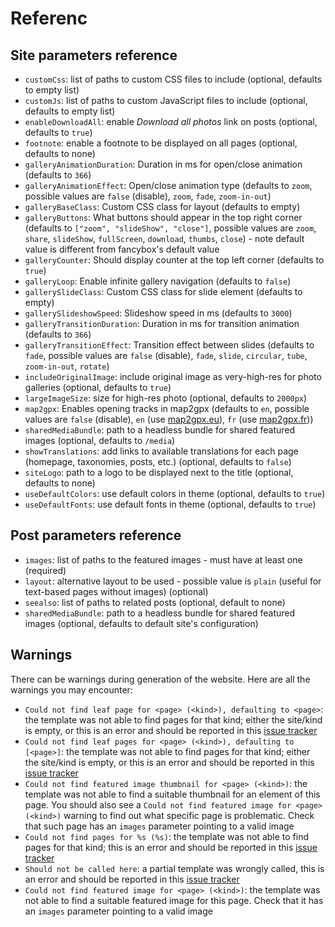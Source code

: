 # Referenc

## Site parameters reference

* `customCss`: list of paths to custom CSS files to include (optional, defaults to empty list)
* `customJs`: list of paths to custom JavaScript files to include (optional, defaults to empty list)
* `enableDownloadAll`: enable _Download all photos_ link on posts (optional, defaults to `true`)
* `footnote`: enable a footnote to be displayed on all pages (optional, defaults to none)
* `galleryAnimationDuration`: Duration in ms for open/close animation (defaults to `366`)
* `galleryAnimationEffect`: Open/close animation type (defaults to `zoom`, possible values are `false` (disable), `zoom`, `fade`, `zoom-in-out`)
* `galleryBaseClass`: Custom CSS class for layout (defaults to empty)
* `galleryButtons`: What buttons should appear in the top right corner (defaults to `["zoom", "slideShow", "close"]`, possible values are `zoom`, `share`, `slideShow`, `fullScreen`, `download`, `thumbs`, `close`) - note default value is different from fancybox's default value
* `galleryCounter`: Should display counter at the top left corner (defaults to `true`)
* `galleryLoop`: Enable infinite gallery navigation (defaults to `false`)
* `gallerySlideClass`: Custom CSS class for slide element (defaults to empty)
* `gallerySlideshowSpeed`: Slideshow speed in ms (defaults to `3000`)
* `galleryTransitionDuration`: Duration in ms for transition animation (defaults to `366`)
* `galleryTransitionEffect`: Transition effect between slides (defaults to `fade`, possible values are `false` (disable), `fade`, `slide`, `circular`, `tube`, `zoom-in-out`, `rotate`)
* `includeOriginalImage`: include original image as very-high-res for photo galleries (optional, defaults to `true`)
* `largeImageSize`: size for high-res photo (optional, defaults to `2000px`)
* `map2gpx`: Enables opening tracks in map2gpx (defaults to `en`, possible values are `false` (disable), `en` (use [map2gpx.eu](https://map2gpx.eu)), `fr` (use [map2gpx.fr](https://map2gpx.fr)))
* `sharedMediaBundle`: path to a headless bundle for shared featured images (optional, defaults to `/media`)
* `showTranslations`: add links to available translations for each page (homepage, taxonomies, posts, etc.) (optional, defaults to `false`)
* `siteLogo`: path to a logo to be displayed next to the title (optional, defaults to none)
* `useDefaultColors`: use default colors in theme (optional, defaults to `true`)
* `useDefaultFonts`: use default fonts in theme (optional, defaults to `true`)

## Post parameters reference

* `images`: list of paths to the featured images - must have at least one (required)
* `layout`: alternative layout to be used - possible value is `plain` (useful for text-based pages without images) (optional)
* `seealso`: list of paths to related posts (optional, default to none)
* `sharedMediaBundle`: path to a headless bundle for shared featured images (optional, defaults to default site's configuration)

## Warnings

There can be warnings during generation of the website. Here are all the warnings you may encounter:

* `Could not find leaf page for <page> (<kind>), defaulting to <page>`: the template was not able to find pages for that kind; either the site/kind is empty, or this is an error and should be reported in this [issue tracker](https://gitlab.com/tmuguet/hugo-split-gallery/-/issues)
* `Could not find leaf pages for <page> (<kind>), defaulting to [<page>]`: the template was not able to find pages for that kind; either the site/kind is empty, or this is an error and should be reported in this [issue tracker](https://gitlab.com/tmuguet/hugo-split-gallery/-/issues)
* `Could not find featured image thumbnail for <page> (<kind>)`: the template was not able to find a suitable thumbnail for an element of this page. You should also see a `Could not find featured image for <page> (<kind>)` warning to find out what specific page is problematic. Check that such page has an `images` parameter pointing to a valid image
* `Could not find pages for %s (%s)`: the template was not able to find pages for that kind; this is an error and should be reported in this [issue tracker](https://gitlab.com/tmuguet/hugo-split-gallery/-/issues)
* `Should not be called here`: a partial template was wrongly called, this is an error and should be reported in this [issue tracker](https://gitlab.com/tmuguet/hugo-split-gallery/-/issues)
* `Could not find featured image for <page> (<kind>)`: the template was not able to find a suitable featured image for this page. Check that it has an `images` parameter pointing to a valid image
